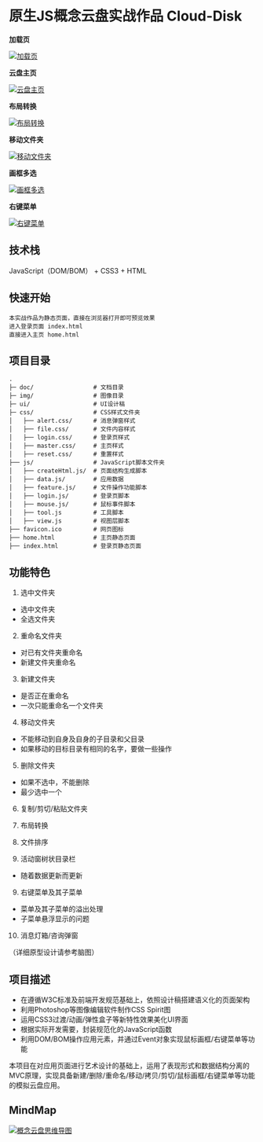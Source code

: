 ﻿# 原生JS概念云盘实战作品 Cloud-Disk

**加载页**

[![加载页](http://storage1.imgchr.com/AJ2a6.md.png)](https://imgchr.com/i/AJ2a6)

**云盘主页**

[![云盘主页](http://storage1.imgchr.com/AJ6q1.md.png)](https://imgchr.com/i/AJ6q1)

**布局转换**

[![布局转换](http://storage1.imgchr.com/AJgVx.md.png)](https://imgchr.com/i/AJgVx)

**移动文件夹**

[![移动文件夹](http://storage1.imgchr.com/AJRIK.md.png)](https://imgchr.com/i/AJRIK)

**画框多选**

[![画框多选](http://storage1.imgchr.com/AJyrR.md.png)](https://imgchr.com/i/AJyrR)

**右键菜单**

[![右键菜单](http://storage1.imgchr.com/AJsM9.md.png)](https://imgchr.com/i/AJsM9)

## 技术栈

JavaScript（DOM/BOM） + CSS3 + HTML

## 快速开始

    本实战作品为静态页面，直接在浏览器打开即可预览效果
    进入登录页面 index.html 
    直接进入主页 home.html
    
## 项目目录

    .
    ├─ doc/                 # 文档目录
    ├─ img/                 # 图像目录
    ├─ ui/                  # UI设计稿
    ├─ css/                 # CSS样式文件夹
    │   ├── alert.css/      # 消息弹窗样式
    │   ├── file.css/       # 文件内容样式
    │   ├── login.css/      # 登录页样式
    │   ├── master.css/     # 主页样式
    │   ├── reset.css/      # 重置样式
    ├── js/                 # JavaScript脚本文件夹
    │   ├── createHtml.js/  # 页面结构生成脚本
    │   ├── data.js/        # 应用数据
    │   ├── feature.js/     # 文件操作功能脚本
    │   ├── login.js/       # 登录页脚本
    │   ├── mouse.js/       # 鼠标事件脚本
    │   ├── tool.js         # 工具脚本
    │   ├── view.js         # 视图层脚本
    ├── favicon.ico         # 网页图标
    ├── home.html           # 主页静态页面
    ├── index.html          # 登录页静态页面
    
## 功能特色
 1. 选中文件夹
  - 选中文件夹
  - 全选文件夹

 2. 重命名文件夹
  - 对已有文件夹重命名
  - 新建文件夹重命名

 3. 新建文件夹
   - 是否正在重命名
   - 一次只能重命名一个文件夹

 4. 移动文件夹
   - 不能移动到自身及自身的子目录和父目录
   - 如果移动的目标目录有相同的名字，要做一些操作
    
 5. 删除文件夹
   - 如果不选中，不能删除
   - 最少选中一个

 6. 复制/剪切/粘贴文件夹
 
 7. 布局转换

 8. 文件排序
 
 8. 活动窗树状目录栏
  - 随着数据更新而更新

 9. 右键菜单及其子菜单
  - 菜单及其子菜单的溢出处理
  - 子菜单悬浮显示的问题

 10. 消息灯箱/咨询弹窗
 
（详细原型设计请参考脑图）

## 项目描述

- 在遵循W3C标准及前端开发规范基础上，依照设计稿搭建语义化的页面架构
- 利用Photoshop等图像编辑软件制作CSS Spirit图
- 运用CSS3过渡/动画/弹性盒子等新特性效果美化UI界面
- 根据实际开发需要，封装规范化的JavaScript函数
- 利用DOM/BOM操作应用元素，并通过Event对象实现鼠标画框/右键菜单等功能

本项目在对应用页面进行艺术设计的基础上，运用了表现形式和数据结构分离的MVC原理，实现具备新建/删除/重命名/移动/拷贝/剪切/鼠标画框/右键菜单等功能的模拟云盘应用。

## MindMap

[![概念云盘思维导图](http://storage1.imgchr.com/AJfPO.md.jpg)](https://imgchr.com/i/AJfPO)

  






